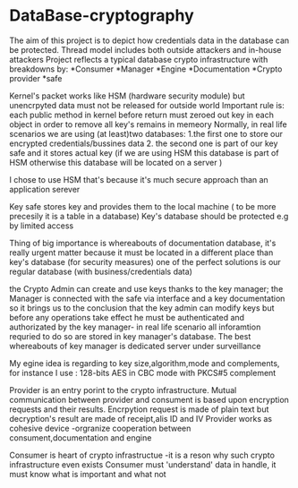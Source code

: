 # DataBase-cryptography

The aim of this project is to depict how credentials data in the database  can be protected.
Thread model includes both outside attackers and in-house attackers
Project reflects a typical database crypto infrastructure with breakdowns by: 
*Consumer
*Manager
*Engine
*Documentation
*Crypto provider
*safe


Kernel's packet works like HSM (hardware security module) but unencrpyted data must not be released for outside world
Important rule is: each public method  in kernel before return must zeroed out key in each object in order to remove all key's remains in memeory 
Normally, in real life scenarios  we are using (at least)two databases:
1.the first one  to store our encrypted credentials/bussines data
2. the second one is part of our key safe  and  it stores actual key (if we are using HSM this database is part of HSM otherwise this database will be located on a server )  

I chose to use HSM that's because it's much secure approach than an  application serever

Key safe stores key and provides them to the local machine ( to be more precesily it is a table in a database)
Key's database should be protected e.g by limited access

Thing of big importance is whereabouts of documentation database, it's really urgent matter because  it must be  located in a different place than key's database (for security measures)
one of the  perfect  solutions is our regular database (with business/credentials data)


the Crypto Admin  can create and use keys thanks to the key manager; the Manager is connected with the safe via interface and a key documentation so it brings us to the conclusion that  the key admin can modify  keys but before any operations take effect he must be authenticated and authorizated by the  key manager- in real life scenario all inforamtion requried to do so are stored in key manager's database.
The best whereabouts of key manager is dedicated server under surveillance

My egine idea is regarding to key size,algorithm,mode and complements, for instance I use : 128-bits AES in CBC mode with PKCS#5 complement

Provider is an entry porint to the crypto infrastructure. Mutual communication between provider and consument is based upon encryption requests and their results.
Encrpytion request is made of plain text but decryption's result are made of receipt,alis ID and IV
Provider works as cohesive device -orgranize cooperation between consument,documentation and engine

Consumer is heart of crypto infrastructue -it is a reson why such crypto infrastructure even exists
Consumer must 'understand' data in handle, it must know what is important and what not 
